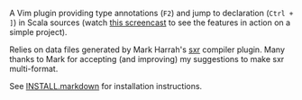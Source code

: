 A Vim plugin providing type annotations (`F2`) and jump to declaration (`Ctrl + ]`) in Scala sources (watch [this screencast](http://olim7t.github.com/scala_sxr.vim/screencast_simple.htm) to see the features in action on a simple project).

Relies on data files generated by Mark Harrah's [sxr](http://github.com/harrah/browse) compiler plugin. Many thanks to Mark for accepting (and improving) my suggestions to make sxr multi-format.

See [INSTALL.markdown](http://github.com/olim7t/scala_sxr_vim/blob/master/INSTALL.markdown) for installation instructions.

